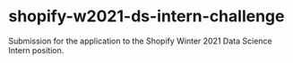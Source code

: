 # shopify-w2021-ds-intern-challenge
Submission for the application to the Shopify Winter 2021 Data Science Intern position.
